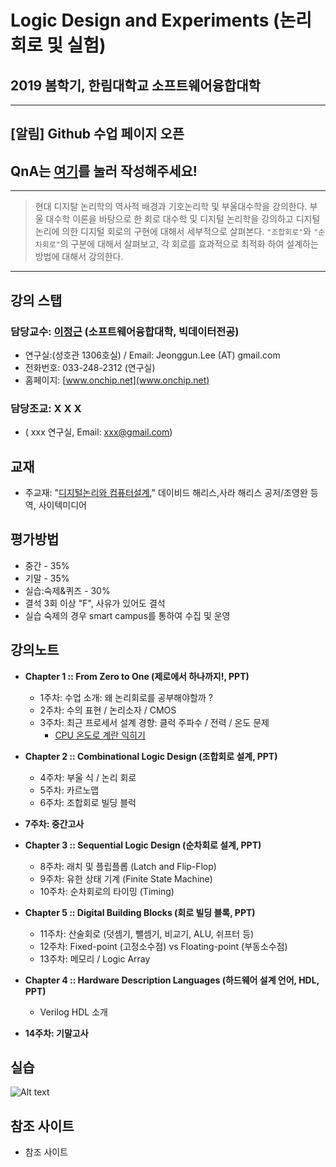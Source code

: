# Logic Design and Experiments (논리 회로 및 실험)
## 2019 봄학기, 한림대학교 소프트웨어융합대학 
*  *  *
## [알림] Github 수업 페이지 오픈

## QnA는 [여기](./QnA.md)를 눌러 작성해주세요!

*  *  *

> 현대 디지탈 논리학의 역사적 배경과 기호논리학 및 부울대수학을 강의한다. 부울 대수학 이론을 바탕으로 한 회로 대수학 및 디지털 논리학을 강의하고 디지털 논리에 의한 디지털 회로의 구현에 대해서 세부적으로 살펴본다. ```"조합회로"```와 ```"순차회로"```의 구분에 대해서 살펴보고, 각 회로를 효과적으로 최적화 하여 설계하는 방법에 대해서 강의한다.

*  *  *

## 강의 스탭
### 담당교수: [이정근](https://sites.google.com/site/embeddedsochallymuniv/esoc/jeonggunlee) (소프트웨어융합대학, 빅데이터전공)
   - 연구실:(성호관 1306호실) / Email: Jeonggun.Lee (AT) gmail.com
   - 전화번호: 033-248-2312 (연구실)
   - 홈페이지: [www.onchip.net](www.onchip.net)
   
### 담당조교: X X X
   - ( xxx 연구실, Email: xxx@gmail.com)
   
## 교재
   - 주교재: "[디지털논리와 컴퓨터설계](http://www.yes24.com/24/goods/3311366)," 데이비드 해리스,사라 해리스 공저/조영완 등역, 사이텍미디어
   
## 평가방법
   - 중간 - 35%
   - 기말 - 35%
   - 실습:숙제&퀴즈 - 30%
   - 결석 3회 이상 "F", 사유가 있어도 결석
   - 실습 숙제의 경우 smart campus를 통하여 수집 및 운영
   

## 강의노트
   - **Chapter 1 :: From Zero to One (제로에서 하나까지!, PPT)**
      - 1주차: 수업 소개: 왜 논리회로를 공부해야할까 ?
      - 2주차: 수의 표현 / 논리소자 / CMOS 
      - 3주차: 최근 프로세서 설계 경향: 클럭 주파수 / 전력 / 온도 문제
         - [CPU 온도로 계란 익히기](https://www.youtube.com/watch?v=IxGtV0CmsT0)
   - **Chapter 2 :: Combinational Logic Design (조합회로 설계, PPT)**
      - 4주차: 부울 식 / 논리 회로
      - 5주차: 카르노맵
      - 6주차: 조합회로 빌딩 블럭
      
   - **7주차: 중간고사**
   
   - **Chapter 3 :: Sequential Logic Design (순차회로 설계, PPT)**
      - 8주차: 래치 및 플립플롭 (Latch and Flip-Flop)
      - 9주차: 유한 상태 기계 (Finite State Machine)
      - 10주차: 순차회로의 타이밍 (Timing)
      
   - **Chapter 5 :: Digital Building Blocks (회로 빌딩 블록, PPT)**
      - 11주차: 산술회로 (덧셈기, 뺄셈기, 비교기, ALU, 쉬프터 등)
      - 12주차: Fixed-point (고정소수점) vs Floating-point  (부동소수점)
      - 13주차: 메모리 / Logic Array
   - **Chapter 4 :: Hardware Description Languages (하드웨어 설계 언어, HDL, PPT)**
      - Verilog HDL 소개
      
   - **14주차: 기말고사**
   
## 실습
   ![Alt text](https://github.com/jeonggunlee/Computer_Arch_2018_Fall/blob/master/img/openss.png "오픈소스교과목")

## 참조 사이트
   - 참조 사이트
   

